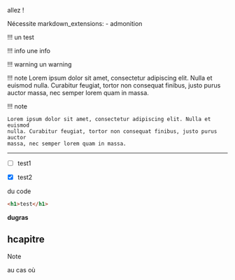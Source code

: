allez !

Nécessite markdown_extensions:   - admonition


!!! un test

!!! info une info

!!! warning un warning

!!! note
    Lorem ipsum dolor sit amet, consectetur adipiscing elit. Nulla et euismod
    nulla. Curabitur feugiat, tortor non consequat finibus, justo purus auctor
    massa, nec semper lorem quam in massa.

!!! note

    Lorem ipsum dolor sit amet, consectetur adipiscing elit. Nulla et euismod
    nulla. Curabitur feugiat, tortor non consequat finibus, justo purus auctor
    massa, nec semper lorem quam in massa.


<hr>

- [ ] test1
- [x] test2


du code

```html
<h1>test</h1>
```

**dugras**

## hcapitre

> [!NOTE]
> au cas où
